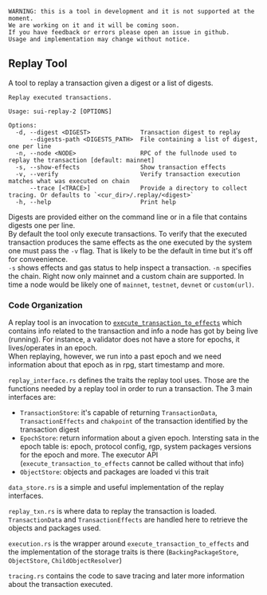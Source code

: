     WARNING: this is a tool in development and it is not supported at the moment.
    We are working on it and it will be coming soon.
    If you have feedback or errors please open an issue in github.
    Usage and implementation may change without notice.

## Replay Tool
A tool to replay a transaction given a digest or a list of digests.
```
Replay executed transactions.

Usage: sui-replay-2 [OPTIONS]

Options:
  -d, --digest <DIGEST>              Transaction digest to replay
      --digests-path <DIGESTS_PATH>  File containing a list of digest, one per line
  -n, --node <NODE>                  RPC of the fullnode used to replay the transaction [default: mainnet]
  -s, --show-effects                 Show transaction effects
  -v, --verify                       Verify transaction execution matches what was executed on chain
      --trace [<TRACE>]              Provide a directory to collect tracing. Or defaults to `<cur_dir>/.replay/<digest>`
  -h, --help                         Print help
```
Digests are provided either on the command line or in a file that contains digests one per line.<br>
By default the tool only execute transactions. To verify that the executed transaction produces
the same effects as the one executed by the system one must pass the `-v` flag. That is likely to be 
the default in time but it's off for conveenience.<br>
`-s` shows effects and gas status to help inspect a transaction.
`-n` specifies the chain. Right now only mainnet and a custom chain are supported. In time a node would be
likely one of `mainnet`, `testnet`, `devnet` or `custom(url)`.
### Code Organization
A replay tool is an invocation to [`execute_transaction_to_effects`](http://github.com/MystenLabs/sui/blob/main/sui-execution/src/executor.rs#L26-L53) which contains info related to the transaction and info a node has got by being live (running). For instance, a validator does not have a store for epochs, it lives/operates in an epoch. <br>
When replaying, however, we run into a past epoch and we need information about that epoch as in rpg, start timestamp and more.<br><p>
`replay_interface.rs` defines the traits the replay tool uses. Those are the functions needed
by a replay tool in order to run a transaction.
The 3 main interfaces are:
- `TransactionStore`: it's capable of returning `TransactionData`, `TransactionEffects` and `chakpoint` of the transaction identified by the transaction digest
- `EpochStore`: return information about a given epoch. Intersting sata in the epoch table is: epoch, protocol config, rgp, system packages versions for the epoch and more. The executor API (`execute_transaction_to_effects` cannot be called without that info)
- `ObjectStore`: objects and packages are loaded vi this trait
</p>
<p>

`data_store.rs` is a simple and useful implementation of the replay interfaces.
</p>
<p>

`replay_txn.rs` is where data to replay the transaction is loaded. `TransactionData` and `TransactionEffects` are handled here to retrieve the objects and packages used. 
</p>
<p>

`execution.rs` is the wrapper around `execute_transaction_to_effects` and the implementation of the storage traits
is there (`BackingPackageStore`, `ObjectStore`, `ChildObjectResolver`)
</p>
<p>

`tracing.rs` contains the code to save tracing and later more information about the transaction executed.
</p>